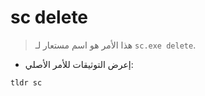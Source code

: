 # sc delete

> هذا الأمر هو اسم مستعار لـ `sc.exe delete`.

- إعرض التوثيقات للأمر الأصلي:

`tldr sc`
